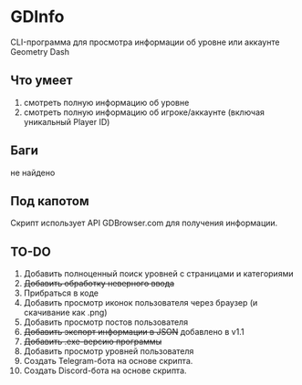 # GDInfo
CLI-программа для просмотра информации об уровне или аккаунте Geometry Dash

## Что умеет
1. смотреть полную информацию об уровне
2. смотреть полную информацию об игроке/аккаунте (включая уникальный Player ID)

## Баги
не найдено

## Под капотом
Скрипт использует API GDBrowser.com для получения информации.

## TO-DO
1. Добавить полноценный поиск уровней с страницами и категориями
2. ~~Добавить обработку неверного ввода~~
3. Прибраться в коде
4. Добавить просмотр иконок пользователя через браузер (и скачивание как .png)
5. Добавить просмотр постов пользователя
6. ~~Добавить экспорт информации в JSON~~ добавлено в v1.1
7. ~~Добавить .exe-версию программы~~
8. Добавить просмотр уровней пользователя
9. Создать Telegram-бота на основе скрипта.
10. Создать Discord-бота на основе скрипта.
